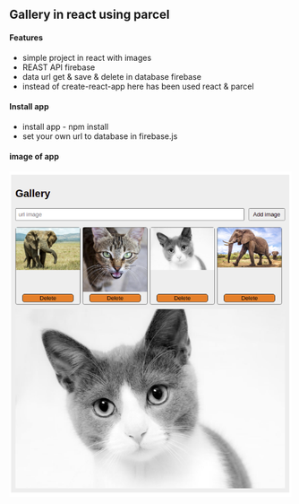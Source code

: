 
## Gallery in react using parcel

#### Features
* simple project in react with images
* REAST API firebase
* data url get & save & delete in database firebase
* instead of create-react-app here has been used react & parcel

#### Install app
* install app - npm install
* set your own url to database in firebase.js

#### image of app

<img src='app.png' alt='app' />






